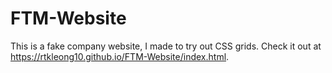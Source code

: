 # FTM-Website
This is a fake company website, I made to try out CSS grids.
Check it out at https://rtkleong10.github.io/FTM-Website/index.html.
